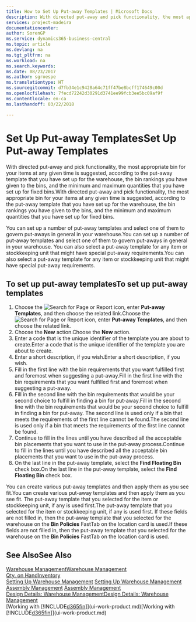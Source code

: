 ```yaml
---
title: How to Set Up Put-away Templates | Microsoft Docs
description: With directed put-away and pick functionality, the most appropriate bin for your items at any given time is suggested, according to the put-away template that you have set up for the warehouse, the bin rankings you have given to the bins, and the minimum and maximum quantities that you have set up for fixed bins.
services: project-madeira
documentationcenter: 
author: SorenGP
ms.service: dynamics365-business-central
ms.topic: article
ms.devlang: na
ms.tgt_pltfrm: na
ms.workload: na
ms.search.keywords: 
ms.date: 08/23/2017
ms.author: sgroespe
ms.translationtype: HT
ms.sourcegitcommit: d7fb34e1c9428a64c71ff47be8bcff174649c00d
ms.openlocfilehash: 7fecd72242d30291d3741ee99fcb3ee5bc09af9f
ms.contentlocale: en-ca
ms.lasthandoff: 03/22/2018

---
```

# <a name="set-up-put-away-templates"></a><span data-ttu-id="a2d86-103">Set Up Put-away Templates</span><span class="sxs-lookup"><span data-stu-id="a2d86-103">Set Up Put-away Templates</span></span>
<span data-ttu-id="a2d86-104">With directed put-away and pick functionality, the most appropriate bin for your items at any given time is suggested, according to the put-away template that you have set up for the warehouse, the bin rankings you have given to the bins, and the minimum and maximum quantities that you have set up for fixed bins.</span><span class="sxs-lookup"><span data-stu-id="a2d86-104">With directed put-away and pick functionality, the most appropriate bin for your items at any given time is suggested, according to the put-away template that you have set up for the warehouse, the bin rankings you have given to the bins, and the minimum and maximum quantities that you have set up for fixed bins.</span></span>  

<span data-ttu-id="a2d86-105">You can set up a number of put-away templates and select one of them to govern put-aways in general in your warehouse.</span><span class="sxs-lookup"><span data-stu-id="a2d86-105">You can set up a number of put-away templates and select one of them to govern put-aways in general in your warehouse.</span></span> <span data-ttu-id="a2d86-106">You can also select a put-away template for any item or stockkeeping unit that might have special put-away requirements.</span><span class="sxs-lookup"><span data-stu-id="a2d86-106">You can also select a put-away template for any item or stockkeeping unit that might have special put-away requirements.</span></span>  

## <a name="to-set-up-put-away-templates"></a><span data-ttu-id="a2d86-107">To set up put-away templates</span><span class="sxs-lookup"><span data-stu-id="a2d86-107">To set up put-away templates</span></span>  
1.  <span data-ttu-id="a2d86-108">Choose the ![Search for Page or Report](media/ui-search/search_small.png "Search for Page or Report icon") icon, enter **Put-away Templates**, and then choose the related link.</span><span class="sxs-lookup"><span data-stu-id="a2d86-108">Choose the ![Search for Page or Report](media/ui-search/search_small.png "Search for Page or Report icon") icon, enter **Put-away Templates**, and then choose the related link.</span></span>  
2.  <span data-ttu-id="a2d86-109">Choose the **New** action.</span><span class="sxs-lookup"><span data-stu-id="a2d86-109">Choose the **New** action.</span></span>  
3.  <span data-ttu-id="a2d86-110">Enter a code that is the unique identifier of the template you are about to create.</span><span class="sxs-lookup"><span data-stu-id="a2d86-110">Enter a code that is the unique identifier of the template you are about to create.</span></span>  
4.  <span data-ttu-id="a2d86-111">Enter a short description, if you wish.</span><span class="sxs-lookup"><span data-stu-id="a2d86-111">Enter a short description, if you wish.</span></span>  
5.  <span data-ttu-id="a2d86-112">Fill in the first line with the bin requirements that you want fulfilled first and foremost when suggesting a put-away.</span><span class="sxs-lookup"><span data-stu-id="a2d86-112">Fill in the first line with the bin requirements that you want fulfilled first and foremost when suggesting a put-away.</span></span>  
6.  <span data-ttu-id="a2d86-113">Fill in the second line with the bin requirements that would be your second choice to fulfill in finding a bin for put-away.</span><span class="sxs-lookup"><span data-stu-id="a2d86-113">Fill in the second line with the bin requirements that would be your second choice to fulfill in finding a bin for put-away.</span></span> <span data-ttu-id="a2d86-114">The second line is used only if a bin that meets the requirements of the first line cannot be found.</span><span class="sxs-lookup"><span data-stu-id="a2d86-114">The second line is used only if a bin that meets the requirements of the first line cannot be found.</span></span>  
7.  <span data-ttu-id="a2d86-115">Continue to fill in the lines until you have described all the acceptable bin placements that you want to use in the put-away process.</span><span class="sxs-lookup"><span data-stu-id="a2d86-115">Continue to fill in the lines until you have described all the acceptable bin placements that you want to use in the put-away process.</span></span>  
8.  <span data-ttu-id="a2d86-116">On the last line in the put-away template, select the **Find Floating Bin** check box.</span><span class="sxs-lookup"><span data-stu-id="a2d86-116">On the last line in the put-away template, select the **Find Floating Bin** check box.</span></span>  

<span data-ttu-id="a2d86-117">You can create various put-away templates and then apply them as you see fit.</span><span class="sxs-lookup"><span data-stu-id="a2d86-117">You can create various put-away templates and then apply them as you see fit.</span></span> <span data-ttu-id="a2d86-118">The put-away template that you selected for the item or stockkeeping unit, if any is used first.</span><span class="sxs-lookup"><span data-stu-id="a2d86-118">The put-away template that you selected for the item or stockkeeping unit, if any is used first.</span></span> <span data-ttu-id="a2d86-119">If these fields are not filled in, then the put-away template that you selected for the warehouse on the **Bin Policies** FastTab on the location card is used.</span><span class="sxs-lookup"><span data-stu-id="a2d86-119">If these fields are not filled in, then the put-away template that you selected for the warehouse on the **Bin Policies** FastTab on the location card is used.</span></span>  

## <a name="see-also"></a><span data-ttu-id="a2d86-120">See Also</span><span class="sxs-lookup"><span data-stu-id="a2d86-120">See Also</span></span>  
[<span data-ttu-id="a2d86-121">Warehouse Management</span><span class="sxs-lookup"><span data-stu-id="a2d86-121">Warehouse Management</span></span>](warehouse-manage-warehouse.md)  
[<span data-ttu-id="a2d86-122">Qty. on Hand</span><span class="sxs-lookup"><span data-stu-id="a2d86-122">Inventory</span></span>](inventory-manage-inventory.md)  
<span data-ttu-id="a2d86-123">[Setting Up Warehouse Management](warehouse-setup-warehouse.md)   </span><span class="sxs-lookup"><span data-stu-id="a2d86-123">[Setting Up Warehouse Management](warehouse-setup-warehouse.md)   </span></span>  
<span data-ttu-id="a2d86-124">[Assembly Management](assembly-assemble-items.md)  </span><span class="sxs-lookup"><span data-stu-id="a2d86-124">[Assembly Management](assembly-assemble-items.md)  </span></span>  
[<span data-ttu-id="a2d86-125">Design Details: Warehouse Management</span><span class="sxs-lookup"><span data-stu-id="a2d86-125">Design Details: Warehouse Management</span></span>](design-details-warehouse-management.md)  
<span data-ttu-id="a2d86-126">[Working with [!INCLUDE[d365fin](includes/d365fin_md.md)]](ui-work-product.md)</span><span class="sxs-lookup"><span data-stu-id="a2d86-126">[Working with [!INCLUDE[d365fin](includes/d365fin_md.md)]](ui-work-product.md)</span></span>

